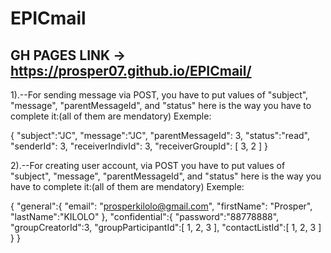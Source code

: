 # EPICmail
## GH PAGES LINK -> https://prosper07.github.io/EPICmail/

1).--For sending message via POST, you have to put values of "subject", "message", "parentMessageId", and "status"
   here is the way you have to complete it:(all of them are mendatory)
Exemple:

{
	"subject":"JC",
	"message":"JC",
	"parentMessageId": 3,
	"status":"read",
	"senderId": 3,
	"receiverIndivId": 3,
	"receiverGroupId": [
		3,
		2
		]
}

2).--For creating user account, via POST you have to put values of "subject", "message", "parentMessageId", and "status"
   here is the way you have to complete it:(all of them are mendatory)
Exemple:

   {
   "general":{
               "email": "prosperkilolo@gmail.com",
               "firstName": "Prosper",
               "lastName":"KILOLO"
               },
   "confidential":{
   				"password":"88778888",
   				"groupCreatorId":3,
   				"groupParticipantId":[
   					1,
   					2,
   					3
   					],
   				"contactListId":[
   					1,
   					2,
   					3
   					]
   			}
}